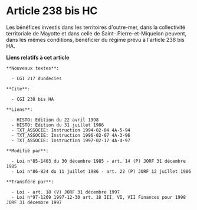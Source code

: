 # Article 238 bis HC

Les bénéfices investis dans les territoires d'outre-mer, dans la collectivité territoriale de Mayotte et dans celle de Saint-
Pierre-et-Miquelon peuvent, dans les mêmes conditions, bénéficier du régime prévu à l'article 238 bis HA.

**Liens relatifs à cet article**

	**Nouveaux textes**:

	  - CGI 217 duodecies

	**Cite**:

	  - CGI 238 bis HA

	**Liens**:

	  - HISTO: Edition du 22 avril 1998
	  - HISTO: Edition du 31 juillet 1986
	  - TXT_ASSOCIE: Instruction 1994-02-04 4A-5-94
	  - TXT_ASSOCIE: Instruction 1996-02-07 4A-3-96
	  - TXT_ASSOCIE: Instruction 1997-02-17 4A-4-97

	**Modifié par**:

	  - Loi n°85-1403 du 30 décembre 1985 - art. 14 (P) JORF 31 décembre 1985
	  - Loi n°86-824 du 11 juillet 1986 - art. 22 (P) JORF 12 juillet 1986

	**Transféré par**:

	  - Loi - art. 18 (V) JORF 31 décembre 1997
	  - Loi n°97-1269 1997-12-30 art. 18 III, VI, VII Finances pour 1998 JORF 31 décembre 1997

